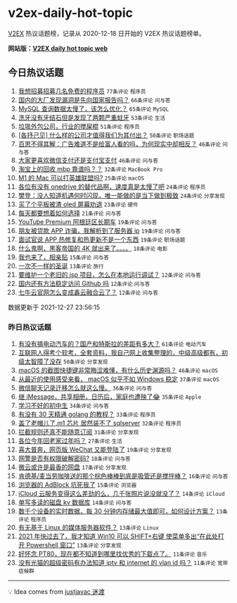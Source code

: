 # v2ex-daily-hot-topic

[V2EX](https://www.v2ex.com/) 热议话题榜，记录从 2020-12-18 日开始的 V2EX 热议话题榜单。

**网站版：[V2EX daily hot topic web](https://boojack.github.io/v2ex-daily-hot-topic-web/)**

## 今日热议话题

<!-- TODAY BEGIN -->

1. [我想招募招募几名免费的程序员](https://www.v2ex.com/t/824636) `77条评论` `程序员`
1. [国内的大厂发现漏洞是先向国家报告吗？](https://www.v2ex.com/t/824584) `66条评论` `问与答`
1. [MySQL 查询数据太慢了，该怎么优化？](https://www.v2ex.com/t/824655) `65条评论` `MySQL`
1. [洗牙没有牙结石但是发现了两颗严重蛀牙](https://www.v2ex.com/t/824673) `53条评论` `生活`
1. [垃圾外包公司，行业的搅屎棍](https://www.v2ex.com/t/824654) `51条评论` `程序员`
1. [[各抒己见] 什么样的公司才值得我们为其付出？](https://www.v2ex.com/t/824644) `50条评论` `职场话题`
1. [百思不得其解：广告难道不是给富人看的吗，为何现实中却相反？](https://www.v2ex.com/t/824668) `46条评论` `问与答`
1. [大家更喜欢微信支付还是支付宝支付](https://www.v2ex.com/t/824662) `46条评论` `问与答`
1. [淘宝上的回收 mbp 靠谱吗？？](https://www.v2ex.com/t/824585) `32条评论` `MacBook Pro`
1. [M1 的 Mac 可以打英雄联盟吗?](https://www.v2ex.com/t/824689) `25条评论` `macOS`
1. [各位有没有 onedrive 的替代品啊，速度真是太慢了吧](https://www.v2ex.com/t/824721) `24条评论` `程序员`
1. [樊登：没人知道机遇何时闪现，唯一能做的是当下做到极致](https://www.v2ex.com/t/824589) `24条评论` `分享发现`
1. [买了个平板被渣 oled 屏幕劝退](https://www.v2ex.com/t/824695) `23条评论` `硬件`
1. [每天都要想着如何选择](https://www.v2ex.com/t/824693) `21条评论` `问与答`
1. [YouTube Premium 阿根廷区长期车](https://www.v2ex.com/t/824734) `19条评论` `问与答`
1. [朋友被贷款 APP 诈骗，我解析到了服务器 ip](https://www.v2ex.com/t/824653) `19条评论` `问与答`
1. [面试官说 APP 热修复和热更新不是一个东西](https://www.v2ex.com/t/824582) `19条评论` `职场话题`
1. [什么鬼啊，黑客帝国的 4K 就出来了。。。。](https://www.v2ex.com/t/824670) `18条评论` `电影`
1. [我也来了，相亲贴](https://www.v2ex.com/t/824754) `15条评论` `问与答`
1. [一次不一样的圣诞](https://www.v2ex.com/t/824716) `13条评论` `旅行`
1. [要维护一个老旧的 jsp 项目，怎么在本地运行调试？](https://www.v2ex.com/t/824729) `12条评论` `问与答`
1. [国内还有方法稳定访问 Github 吗](https://www.v2ex.com/t/824724) `12条评论` `问与答`
1. [七牛云官网怎么变成鑫云融合云了？](https://www.v2ex.com/t/824712) `12条评论` `问与答`

数据更新于 2021-12-27 23:56:15

<!-- TODAY END -->

### 昨日热议话题

<!-- YESTERDAY BEGIN -->

1. [有没有搞电动汽车的？国产和特斯拉的差距有多大？](https://www.v2ex.com/t/824492) `61条评论` `电动汽车`
1. [互联网人得考个软考，全套资料，我自己网上收集整理的，中级高级都有，初级太智障了没存](https://www.v2ex.com/t/824483) `50条评论` `分享发现`
1. [macOS 的截图快捷键非常晦涩难懂，有什么历史渊源吗？](https://www.v2ex.com/t/824516) `46条评论` `macOS`
1. [从最近的使用感受来看， macOS 似乎不如 Windows 稳定](https://www.v2ex.com/t/824535) `37条评论` `macOS`
1. [微信聊天记录迁移怎么就这么慢。](https://www.v2ex.com/t/824473) `36条评论` `问与答`
1. [继 iMessage，共享相册，日历后，家庭也遭殃了😂](https://www.v2ex.com/t/824506) `35条评论` `Apple`
1. [学习不好的初中生](https://www.v2ex.com/t/824502) `34条评论` `问与答`
1. [有没有 30 天精通 golang 的教程？](https://www.v2ex.com/t/824475) `33条评论` `程序员`
1. [盖了老帽儿了.m1 芯片 居然装不了 sqlserver](https://www.v2ex.com/t/824480) `32条评论` `程序员`
1. [拦截规则还真不能随意订阅](https://www.v2ex.com/t/824463) `31条评论` `分享发现`
1. [各位今年回老家过年吗？](https://www.v2ex.com/t/824457) `27条评论` `生活`
1. [喜大普奔，网页版 WeChat 又能登陆了](https://www.v2ex.com/t/824561) `19条评论` `分享发现`
1. [网警是否有权限破解密码?](https://www.v2ex.com/t/824556) `18条评论` `问与答`
1. [微云或许是最香的网盘](https://www.v2ex.com/t/824517) `17条评论` `分享发现`
1. [肯德基/麦当劳咖啡送的那个棕色棒棒到底是吸管还是搅拌棒？](https://www.v2ex.com/t/824514) `16条评论` `问与答`
1. [浏览器的 AdBlock 坑死我了](https://www.v2ex.com/t/824476) `15条评论` `浏览器`
1. [iCloud 云服务变得这么差劲的么，几千张照片说没就没了？](https://www.v2ex.com/t/824544) `14条评论` `iCloud`
1. [单写多读的磁盘 kv 数据库](https://www.v2ex.com/t/824538) `14条评论` `问与答`
1. [数千个设备的实时数据，每 30 分钟内存储最大值即可，如何设计方案？](https://www.v2ex.com/t/824554) `13条评论` `程序员`
1. [有无基于 Linux 的媒体服务器软件？](https://www.v2ex.com/t/824549) `13条评论` `Linux`
1. [2021 年快过去了，我才知道 Win10 可以 SHIFT+右键 使菜单多出“在此处打开 Powershell 窗口”](https://www.v2ex.com/t/824497) `13条评论` `分享发现`
1. [好怀念 PT80，现在都不知道到哪里找优秀的下载点了。](https://www.v2ex.com/t/824510) `11条评论` `音乐`
1. [没有光猫的超级密码有办法知道 iptv 和 internet 的 vlan id 吗？](https://www.v2ex.com/t/824460) `11条评论` `宽带症候群`

<!-- YESTERDAY END -->

---

💡 Idea comes from [justjavac 迷渡](https://github.com/justjavac/)
